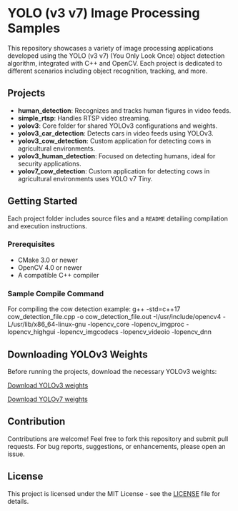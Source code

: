 # YOLO (v3 v7) Image Processing Samples

This repository showcases a variety of image processing applications developed using the YOLO (v3 v7) (You Only Look Once) object detection algorithm, integrated with C++ and OpenCV. Each project is dedicated to different scenarios including object recognition, tracking, and more.

## Projects

- **human_detection**: Recognizes and tracks human figures in video feeds.
- **simple_rtsp**: Handles RTSP video streaming.
- **yolov3**: Core folder for shared YOLOv3 configurations and weights.
- **yolov3_car_detection**: Detects cars in video feeds using YOLOv3.
- **yolov3_cow_detection**: Custom application for detecting cows in agricultural environments.
- **yolov3_human_detection**: Focused on detecting humans, ideal for security applications.
- **yolov7_cow_detection**: Custom application for detecting cows in agricultural environments uses YOLO v7 Tiny.

## Getting Started

Each project folder includes source files and a `README` detailing compilation and execution instructions.

### Prerequisites

- CMake 3.0 or newer
- OpenCV 4.0 or newer
- A compatible C++ compiler

### Sample Compile Command

For compiling the cow detection example:
g++ -std=c++17 cow_detection_file.cpp -o cow_detection_file.out -I/usr/include/opencv4 -L/usr/lib/x86_64-linux-gnu -lopencv_core -lopencv_imgproc -lopencv_highgui -lopencv_imgcodecs -lopencv_videoio -lopencv_dnn


## Downloading YOLOv3 Weights

Before running the projects, download the necessary YOLOv3 weights:

[Download YOLOv3 weights](https://drive.google.com/drive/folders/1HVAhRrmSAIatjzEXmyS3QTHweT-l2X-s?usp=sharing)

[Download YOLOv7 weights](https://drive.google.com/drive/folders/1VGOvKT60DOXoBBLe225O7SPN6zoGRRnN?usp=sharing)


## Contribution

Contributions are welcome! Feel free to fork this repository and submit pull requests. For bug reports, suggestions, or enhancements, please open an issue.

## License

This project is licensed under the MIT License - see the [LICENSE](LICENSE) file for details.
